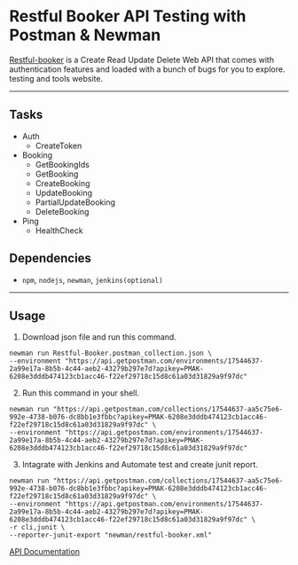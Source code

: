 # Restful  Booker API Testing with Postman & Newman

[Restful-booker](http://restful-booker.herokuapp.com/API ) is a Create Read Update Delete Web API that comes with authentication features and loaded with a bunch of bugs for you to explore.
testing and tools website.

---
## Tasks
- Auth
	- CreateToken
- Booking
	- GetBookingIds
	- GetBooking
	- CreateBooking
	- UpdateBooking
	- PartialUpdateBooking
	- DeleteBooking
- Ping
	- HealthCheck


## Dependencies
- `npm`, `nodejs`, `newman`, `jenkins(optional)`
---

## Usage

1. Download json file and run this command.
	
```
newman run Restful-Booker.postman_collection.json \
--environment "https://api.getpostman.com/environments/17544637-2a99e17a-8b5b-4c44-aeb2-43279b297e7d?apikey=PMAK-6208e3dddb474123cb1acc46-f22ef29718c15d8c61a03d31829a9f97dc" 
```

2. Run this command in your shell.

```
newman run "https://api.getpostman.com/collections/17544637-aa5c75e6-992e-4738-b076-dc8bb1e3fbbc?apikey=PMAK-6208e3dddb474123cb1acc46-f22ef29718c15d8c61a03d31829a9f97dc" \
--environment "https://api.getpostman.com/environments/17544637-2a99e17a-8b5b-4c44-aeb2-43279b297e7d?apikey=PMAK-6208e3dddb474123cb1acc46-f22ef29718c15d8c61a03d31829a9f97dc" 
```

3. Intagrate with Jenkins and Automate test and create junit report.
	
```
newman run "https://api.getpostman.com/collections/17544637-aa5c75e6-992e-4738-b076-dc8bb1e3fbbc?apikey=PMAK-6208e3dddb474123cb1acc46-f22ef29718c15d8c61a03d31829a9f97dc" \
--environment "https://api.getpostman.com/environments/17544637-2a99e17a-8b5b-4c44-aeb2-43279b297e7d?apikey=PMAK-6208e3dddb474123cb1acc46-f22ef29718c15d8c61a03d31829a9f97dc" \
-r cli,junit \
--reporter-junit-export "newman/restful-booker.xml"
```
 
[API Documentation](http://restful-booker.herokuapp.com/apidoc/index.html)